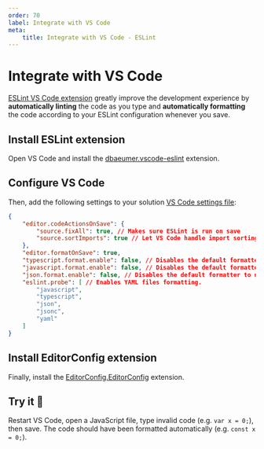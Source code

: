 ```yaml
---
order: 70
label: Integrate with VS Code
meta:
    title: Integrate with VS Code - ESLint
---
```


# Integrate with VS Code

[ESLint VS Code extension](https://marketplace.visualstudio.com/items?itemName=dbaeumer.vscode-eslint) greatly improve the development experience by **automatically linting** the code as you type and **automatically formatting** the code according to your ESLint configuration whenever you save.

## Install ESLint extension

Open VS Code and install the [dbaeumer.vscode-eslint](https://marketplace.visualstudio.com/items?itemName=dbaeumer.vscode-eslint) extension.

## Configure VS Code

Then, add the following settings to your solution [VS Code settings file](https://code.visualstudio.com/docs/getstarted/settings):

```json ./vscode/settings.json
{
    "editor.codeActionsOnSave": {
        "source.fixAll": true, // Makes sure ESLint is run on save
        "source.sortImports": true // Let VS Code handle import sorting, it's snappier and more reliable than ESLint
    },
    "editor.formatOnSave": true,
    "typescript.format.enable": false, // Disables the default formatter to use ESLint instead
    "javascript.format.enable": false, // Disables the default formatter to use ESLint instead
    "json.format.enable": false, // Disables the default formatter to use ESLint instead
    "eslint.probe": [ // Enables YAML files formatting.
        "javascript",
        "typescript",
        "json",
        "jsonc",
        "yaml"
    ]
}
```

## Install EditorConfig extension

Finally, install the [EditorConfig.EditorConfig](https://marketplace.visualstudio.com/items?itemName=EditorConfig.EditorConfig) extension.

## Try it :rocket:

Restart VS Code, open a JavaScript file, type invalid code (e.g. `var x = 0;`), then save. The code should have been formatted automatically (e.g. `const x = 0;`).


